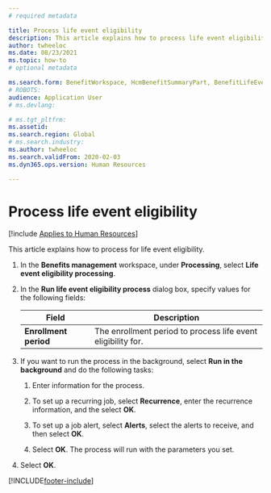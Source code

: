 ```yaml
---
# required metadata

title: Process life event eligibility
description: This article explains how to process life event eligibility.
author: twheeloc  
ms.date: 08/23/2021
ms.topic: how-to
# optional metadata

ms.search.form: BenefitWorkspace, HcmBenefitSummaryPart, BenefitLifeEventTypes, BenefitEligibilityProcessResultViewer
# ROBOTS: 
audience: Application User
# ms.devlang: 

# ms.tgt_pltfrm: 
ms.assetid: 
ms.search.region: Global
# ms.search.industry: 
ms.author: twheeloc
ms.search.validFrom: 2020-02-03
ms.dyn365.ops.version: Human Resources

---
```


# Process life event eligibility


[!include [Applies to Human Resources](../includes/applies-to-hr.md)]

This article explains how to process for life event eligibility.

1. In the **Benefits management** workspace, under **Processing**, select **Life event eligibility processing**.

2. In the **Run life event eligibility process** dialog box, specify values for the following fields:

   | Field | Description |
   | --- | --- |
   | **Enrollment period** | The enrollment period to process life event eligibility for. |

3. If you want to run the process in the background, select **Run in the background** and do the following tasks:

   1. Enter information for the process.

   2. To set up a recurring job, select **Recurrence**, enter the recurrence information, and the select **OK**.

   3. To set up a job alert, select **Alerts**, select the alerts to receive, and then select **OK**.

   4. Select **OK**. The process will run with the parameters you set.

4. Select **OK**.


[!INCLUDE[footer-include](../includes/footer-banner.md)]
